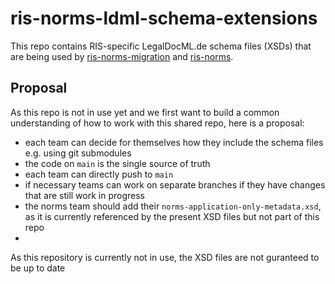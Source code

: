 # ris-norms-ldml-schema-extensions

This repo contains RIS-specific LegalDocML.de schema files (XSDs) that are being used by [ris-norms-migration](https://github.com/digitalservicebund/ris-norms-migration) and [ris-norms](https://github.com/digitalservicebund/ris-norms).

## Proposal
As this repo is not in use yet and we first want to build a common understanding of how to work with this shared repo, here is a proposal:
- each team can decide for themselves how they include the schema files e.g. using git submodules
- the code on `main` is the single source of truth
- each team can directly push to `main`
- if necessary teams can work on separate branches if they have changes that are still work in progress
- the norms team should add their `norms-application-only-metadata.xsd`, as it is currently referenced by the present XSD files but not part of this repo
- 
As this repository is currently not in use, the XSD files are not guranteed to be up to date
